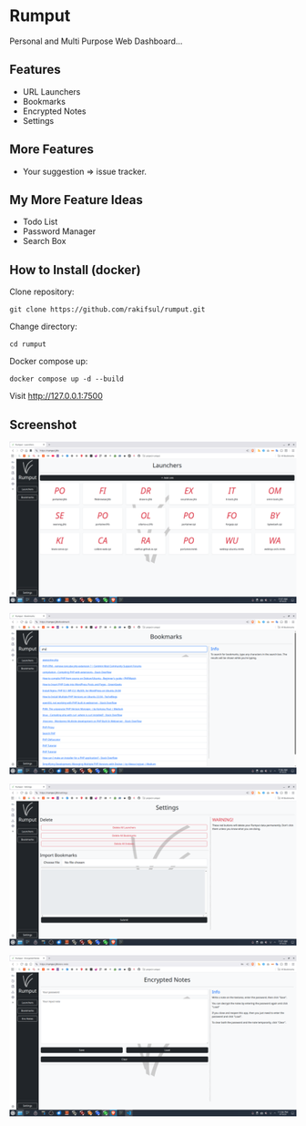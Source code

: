# Rumput

Personal and Multi Purpose Web Dashboard...

## Features

- URL Launchers
- Bookmarks
- Encrypted Notes
- Settings

## More Features

- Your suggestion => issue tracker.

## My More Feature Ideas

- Todo List
- Password Manager
- Search Box

## How to Install (docker)

Clone repository:

```
git clone https://github.com/rakifsul/rumput.git
```

Change directory:

```
cd rumput
```

Docker compose up:

```
docker compose up -d --build
```

Visit http://127.0.0.1:7500

## Screenshot

![screenshot](./.screenshots/screenshot-1.png "Screenshot")

![screenshot](./.screenshots/screenshot-2.png "Screenshot")

![screenshot](./.screenshots/screenshot-3.png "Screenshot")

![screenshot](./.screenshots/screenshot-4.png "Screenshot")
